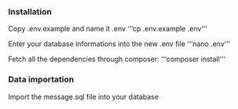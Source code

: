 
### Installation
Copy .env.example and name it .env
‘‘‘cp .env.example .env‘‘‘

Enter your database informations into the new .env file
‘‘‘nano .env‘‘‘

Fetch all the dependencies through composer:
‘‘‘composer install‘‘‘

### Data importation
Import the message.sql file into your database

